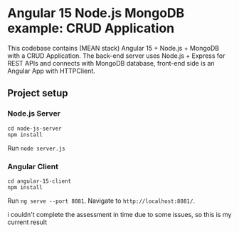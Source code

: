 # Angular 15 Node.js MongoDB example: CRUD Application

This codebase contains (MEAN stack) Angular 15 + Node.js + MongoDB with a CRUD Application. The back-end server uses Node.js + Express for REST APIs and connects with MongoDB database, front-end side is an Angular App with HTTPClient.

## Project setup

### Node.js Server

```
cd node-js-server
npm install
```

Run `node server.js`

### Angular Client

```
cd angular-15-client
npm install
```

Run `ng serve --port 8081`. Navigate to `http://localhost:8081/`.

i couldn't complete the assessment in time due to some issues, so this is my current result
